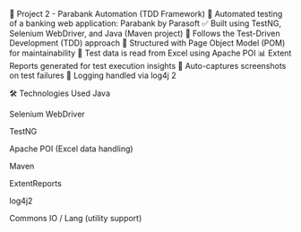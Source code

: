 🔹 Project 2 - Parabank Automation (TDD Framework)
📌 Automated testing of a banking web application: Parabank by Parasoft
✅ Built using TestNG, Selenium WebDriver, and Java (Maven project)
🧪 Follows the Test-Driven Development (TDD) approach
📁 Structured with Page Object Model (POM) for maintainability
📖 Test data is read from Excel using Apache POI
📊 Extent Reports generated for test execution insights
📸 Auto-captures screenshots on test failures
📝 Logging handled via log4j 2

🛠 Technologies Used
Java

Selenium WebDriver

TestNG

Apache POI (Excel data handling)

Maven

ExtentReports

log4j2

Commons IO / Lang (utility support)
